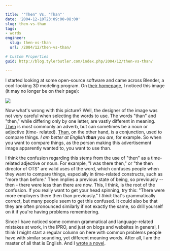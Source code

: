 ```yaml
---

title: '"Then" Vs. "Than"'
date: '2004-12-10T23:09:00-08:00'
slug: then-vs-than
tags:
- words
engineer:
  slug: then-vs-than
  url: /2004/12/then-vs-than/

# Custom Properties
guid: http://blog.tylerbutler.com/index.php/2004/12/then-vs-than/

---
```


I started looking at some open-source software and came across Blender, a
cool-looking 3D modeling program. On [their homepage][1], I noticed this image
(it may no longer be on their page):

  
![][2]

  
Now what's wrong with this picture? Well, the designer of the image was not
very careful when selecting the words to use. The words "than" and "then,"
while differing only by one letter, are vastly different in meaning. [Then][3]
is most commonly an adverb, but can sometimes be a noun or adjective (time-
related). [Than][4], on the other hand, is a conjunction, used to compare
things. _I am better at English **than** you are_, for example. So when you
want to compare things, as the person making this advertisement image
apparently wanted to, you want to use than.

  
I think the confusion regarding this stems from the use of "then" as a time-
related adjective or noun. For example, "I was there then," or "the then
director of OTS" are valid uses of the word, which confuses people when they
want to compare things, especially in time-related constructs, such as "more
than before." Then implies a previous state of being, so previously -- then -
there were less than there are now. This, I think, is the root of the
confusion. If you really want to get your head spinning, try this: "There were
more employers there then than previously." I _think_ that's grammatically
correct, but many people seem to get this confused. It could also be that they
are often pronounced similarly if not exactly the same, so drill yourself on
it if you're having problems remembering.

  
Since I have noticed some common grammatical and language-related mistakes at
work, in the IPRO, and just on blogs and websites in general, I think I might
start a regular column on here with common problems people have with similar
sounding, yet different meaning words. After all, I am the master of all that
is English. And I [wrote a novel][5].

   [1]: http://www.blender3d.org/ (Blender looks pretty cool.  Too bad I don't have any artistic skills...)
   [2]: /SiteCollectionImages/Post%20Images/then%20than.jpg
   [3]: http://dictionary.reference.com/search?q=then (Check the meaning of then at dictionary.com.)
   [4]: http://dictionary.reference.com/search?q=than (Check the meaning of than at dictionary.com.)
   [5]: /tag/novel (Check out Knot, the novel I wrote as part of NaNoWriMo)
